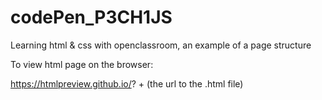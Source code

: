 # codePen_P3CH1JS
Learning html &amp; css with openclassroom, an example of a page structure

To view html page on the browser:

https://htmlpreview.github.io/? + (the url to the .html file)
